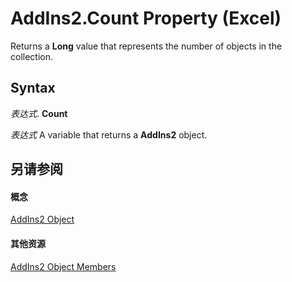 
# AddIns2.Count Property (Excel)

Returns a  **Long** value that represents the number of objects in the collection.


## Syntax

 _表达式_. **Count**

 _表达式_ A variable that returns a **AddIns2** object.


## 另请参阅


#### 概念


[AddIns2 Object](ca4bff78-8ddb-6bc3-b95a-a06a9f75dd88.md)
#### 其他资源


[AddIns2 Object Members](http://msdn.microsoft.com/library/6f9dfc17-648d-a004-2321-d3ed86cd438f%28Office.15%29.aspx)